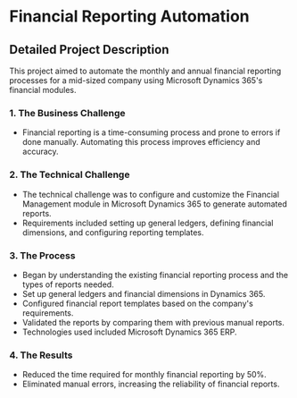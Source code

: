 # Financial Reporting Automation

## Detailed Project Description
This project aimed to automate the monthly and annual financial reporting processes for a mid-sized company using Microsoft Dynamics 365's financial modules.

### 1. The Business Challenge
- Financial reporting is a time-consuming process and prone to errors if done manually. Automating this process improves efficiency and accuracy.

### 2. The Technical Challenge
- The technical challenge was to configure and customize the Financial Management module in Microsoft Dynamics 365 to generate automated reports.
- Requirements included setting up general ledgers, defining financial dimensions, and configuring reporting templates.

### 3. The Process
- Began by understanding the existing financial reporting process and the types of reports needed.
- Set up general ledgers and financial dimensions in Dynamics 365.
- Configured financial report templates based on the company's requirements.
- Validated the reports by comparing them with previous manual reports.
- Technologies used included Microsoft Dynamics 365 ERP.

### 4. The Results
- Reduced the time required for monthly financial reporting by 50%.
- Eliminated manual errors, increasing the reliability of financial reports.
